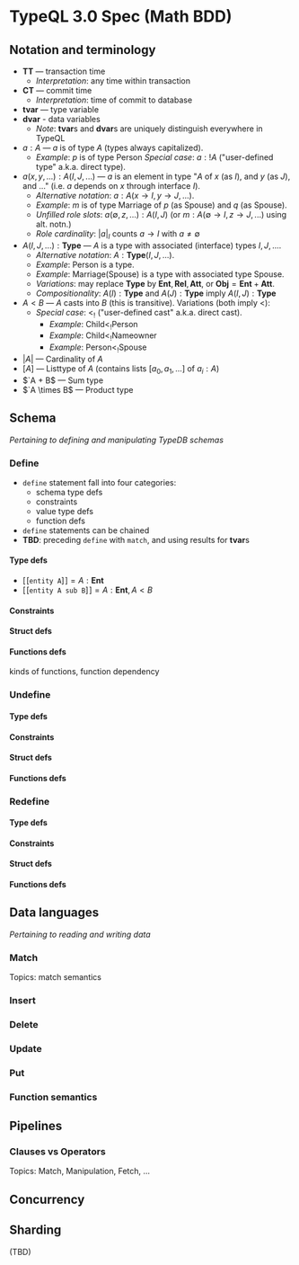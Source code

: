 # TypeQL 3.0 Spec (Math BDD)

## Notation and terminology

* **TT** — transaction time
  * _Interpretation_: any time within transaction
* **CT** — commit time
  * _Interpretation_: time of commit to database
* **tvar** — type variable
* **dvar** - data variables
  * _Note_: **tvar**s and **dvar**s are uniquely distinguish everywhere in TypeQL
* $`a : A`$ — $a$ is of type $A$ (types always capitalized). 
  * _Example_: $p$ is of type $\mathsf{Person}$
   _Special case_: $a :! A$ ("user-defined type" a.k.a. direct type).
* $`a(x, y, ...) : A(I,J,...)`$ — $a$ is an element in type "$`A`$ of $`x`$ (as $`I`$), and $`y`$ (as $`J`$), and ..." (i.e. $a$ depends on $x$ through interface $I$).
  * _Alternative notation_: $`a : A(x\to I,y\to J,...)`$. 
  * _Example_: $m$ is of type $\mathsf{Marriage}$ of $p$ (as $\mathsf{Spouse}$) and $q$ (as $\mathsf{Spouse}$).
  * _Unfilled role slots_: $`a(\emptyset,z,...) : A(I,J)`$ (or $`m : A(\emptyset \to I, z \to J, ...)`$ using alt. notn.)
  * _Role cardinality_: $|a|_I$ counts $a \to I$ with $a \neq \emptyset$
* $`A(I, J, ...) : \mathbf{Type}`$ —  $A$ is a type with associated (interface) types $`I, J, ...`$. 
  * _Alternative notation_: $`A : \mathbf{Type}(I,J,...)`$. 
  * _Example_: $`\mathsf{Person}`$ is a type.
  * _Example_: $`\mathsf{Marriage(Spouse)}`$ is a type with associated type $`\mathsf{Spouse}`$.
  * _Variations_: may replace $\textbf{Type}$ by $\mathbf{Ent}, \mathbf{Rel}, \mathbf{Att}$, or $\mathbf{Obj} = \mathbf{Ent} + \mathbf{Att}$.
  * _Compositionality_: $A(I) : \mathbf{Type}$ and $A(J) : \mathbf{Type}$ imply $A(I,J) : \mathbf{Type}$
* $`A < B`$ — $A$ casts into $B$ (this is transitive). Variations (both imply $`<`$):
  * _Special case_: $`<_!`$ ("user-defined cast" a.k.a. direct cast).
    *  _Example_: $`\mathsf{Child} <_! \mathsf{Person}`$
    *  _Example_: $`\mathsf{Child} <_! \mathsf{Nameowner}`$
    *  _Example_: $`\mathsf{Person} <_! \mathsf{Spouse}`$
* $`|A|`$ — Cardinality of $A$
* $`[A]`$ — Listtype of $A$ (contains lists $`[a_0, a_1, ...]`$ of $`a_i : A`$)
* $`A + B$ — Sum type
* $`A \times B$ — Product type


## Schema

_Pertaining to defining and manipulating TypeDB schemas_

### Define

* `define` statement fall into four categories:
  * schema type defs
  * constraints
  * value type defs
  * function defs
* `define` statements can be chained
* **TBD**: preceding `define` with `match`, and using results for **tvar**s 

#### Type defs

* $`[\![\texttt{entity A}]\!] = A : \mathbf{Ent}`$
* $`[\![\texttt{entity A sub B}]\!] = A : \mathbf{Ent}, A < B`$

#### Constraints

#### Struct defs

#### Functions defs

kinds of functions, function dependency

### Undefine

#### Type defs

#### Constraints

#### Struct defs

#### Functions defs

### Redefine

#### Type defs

#### Constraints

#### Struct defs

#### Functions defs

## Data languages

_Pertaining to reading and writing data_

### Match

Topics: match semantics

### Insert

### Delete

### Update

### Put

### Function semantics

## Pipelines

### Clauses vs Operators

Topics: Match, Manipulation, Fetch, ...

## Concurrency

## Sharding

(TBD)

